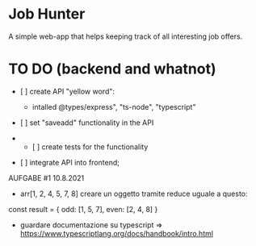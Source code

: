 # Job Hunter

A simple web-app that helps keeping track of all interesting job offers.

# TO DO (backend and whatnot)

- [ ] create API "yellow word":

  - intalled @types/express", "ts-node", "typescript"

- [ ] set "saveadd" functionality in the API
- - [ ] create tests for the functionality

- [ ] integrate API into frontend;

AUFGABE #1 10.8.2021

- arr[1, 2, 4, 5, 7, 8] creare un oggetto tramite reduce uguale a questo:

const result = {
odd: [1, 5, 7],
even: [2, 4, 8]
}

- guardare documentazione su typescript => https://www.typescriptlang.org/docs/handbook/intro.html


